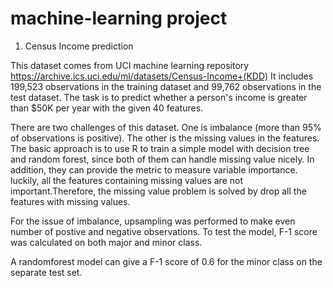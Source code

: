 # machine-learning project
1. Census Income prediction

This dataset comes from UCI machine learning repository https://archive.ics.uci.edu/ml/datasets/Census-Income+(KDD)
It includes 199,523 observations in the training dataset and 99,762 observations in the test dataset. The task is to
predict whether a person's income is greater than $50K per year with the given 40 features.

There are two challenges of this dataset. One is imbalance (more than 95% of observations is positive). The other is the 
missing values in the features. The basic approach is to use R to train a simple model with decision tree and random forest,
since both of them can handle missing value nicely. In addition, they can provide the metric to measure variable importance.
luckily, all the features containing missing values are not important.Therefore, the missing value problem is solved 
by drop all the features with missing values.

For the issue of imbalance, upsampling was performed to make even number of postive and negative observations. To test
the model, F-1 score was calculated on both major and minor class.

A randomforest model can give a F-1 score of 0.6 for the minor class on the separate test set.
